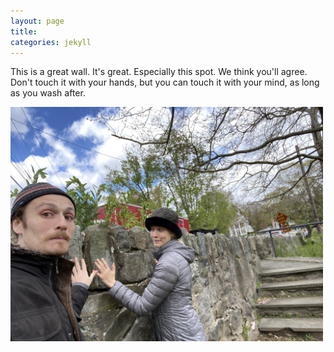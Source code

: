 ```yaml
---
layout: page
title: 
categories: jekyll
---
```


This is a great wall. It's great.  Especially this spot.  We think you'll agree. Don't touch it with your hands, but you can touch it with your mind, as long as you wash after.

<a href="/assets/bluebird/13.jpg">
<img src="/assets/bluebird/13.jpg" width="500" class="centerimg"/>
</a>

